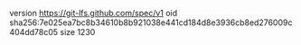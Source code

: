 version https://git-lfs.github.com/spec/v1
oid sha256:7e025ea7bc8b34610b8b921038e441cd184d8e3936cb8ed276009c404dd78c05
size 1230
